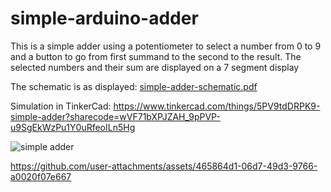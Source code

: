 # simple-arduino-adder
This is a simple adder using a potentiometer to select a number from 0 to 9 and a button to go from first summand to the second to the result. The selected numbers and their sum are displayed on a 7 segment display

The schematic is as displayed:
[simple-adder-schematic.pdf](https://github.com/user-attachments/files/16714097/simple-adder-schematic.pdf)

Simulation in TinkerCad: https://www.tinkercad.com/things/5PV9tdDRPK9-simple-adder?sharecode=wVF71bXPJZAH_9pPVP-u9SgEkWzPu1Y0uRfeoILn5Hg

![simple adder](https://github.com/user-attachments/assets/b559c3da-e294-4bfb-b9b8-2e6d6b026099)

https://github.com/user-attachments/assets/465864d1-06d7-49d3-9766-a0020f07e667


